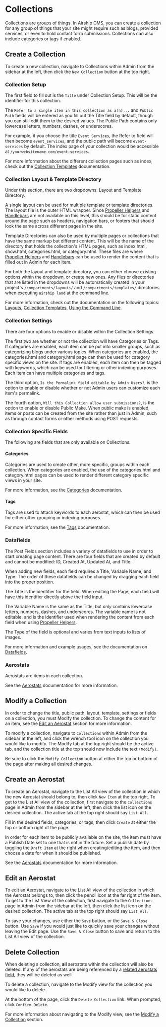 # Collections
Collections are groups of things. In Airship CMS, you can create a collection for any group of things that your site might require such as blogs, provided services, or even to hold contact form submissions. Collections can also include categories or tags if enabled.


## Create a Collection
To create a new collection, navigate to Collections within Admin from the sidebar at the left, then click the `New Collection` button at the top right.

### Collection Setup
The first field to fill out is the `Title` under Collection Setup. This will be the identifier for this collection.

The `Refer to a single item in this collection as a(n)...` and `Public Path` fields will be entered as you fill out the Title field by default, though you can still edit them to the desired values. The Public Path contains only lowercase letters, numbers, dashes, or underscores. 

For example, if you choose the title `Event Services`, the Refer to field will then become `event_services`, and the public path will become `event-services` by default. The index page of your collection would be accessible at `/yourwebsitename.com/event-services`.

For more information about the different collection pages such as index, check out the [Collection Templates](Collection-Templates.md) documentation.


### Collection Layout & Template Directory
Under this section, there are two dropdowns: Layout and Template Directory.

A single layout can be used for multiple template or template directories. The layout file is the outer HTML wrapper. Since [Propeller Helpers](Propeller-Helpers.md) and [Handlebars](HandlebarsJS.md) are not available on this level, this should be for static content around the page such as headers, navigation bars, or footers that should look the same across different pages in the site.

Template Directories can also be used by multiple pages or collections that have the same markup but different content. This will be the name of the directory that holds the collection's HTML pages, such as index.html, show.html, categories.html, or category.html. These files are where [Propeller Helpers](Propeller-Helpers.md) and [Handlebars](HandlebarsJS.md) can be used to render the content that is filled out in Admin for each item.

For both the layout and template directory, you can either choose existing options within the dropdown, or create new ones. Any files or directories that are listed in the dropdowns will be automatically created in your project's `/compartments/layouts/` and `/compartments/templates/` directories when executing `airship land` at the command line.

For more information, check out the documentation on the following topics: [Layouts](Layouts.md), [Collection Templates](Collection-Templates.md), [Using the Command Line](Using-the-Command-Line.md).


### Collection Settings
There are four options to enable or disable within the Collection Settings.

The first two are whether or not the collection will have Categories or Tags. If categories are enabled, each item can be put into smaller groups, such as categorizing blogs under various topics. When categories are enabled, the categories.html and category.html page can then be used for category specific views on the site. If tags are enabled, each item can then be tagged with keywords, which can be used for filtering or other indexing purposes. Each item can have multiple categories and tags.

The third option, `Is the Permalink field editable by Admin Users?`, is the option to enable or disable whether or not Admin users can customize each item's permalink.

The fourth option, `Will this Collection allow user submissions?`, is the option to enable or disable Public Make. When public make is enabled, items or posts can be created from the site rather than just in Admin, such as through contact forms or other methods using POST requests.


### Collection Specific Fields
The following are fields that are only available on Collections.

#### Categories
Categories are used to create other, more specific, groups within each collection. When categories are enabled, the use of the categories.html and category.html pages can be used to render different category specific views in your site.

For more information, see the [Categories](Categories.md) documentation.


#### Tags
Tags are used to attach keywords to each aerostat, which can then be used for either other grouping or indexing purposes.

For more information, see the [Tags](Tags.md) documentation.


### Datafields
The Post Fields section includes a variety of datafields to use in order to start creating page content. There are four fields that are created by default and cannot be modified: ID, Created At, Updated At, and Title.

When adding new fields, each field requires a Title, Variable Name, and Type. The order of these datafields can be changed by dragging each field into the proper position.

The Title is the identifier for the field. When editing the Page, each field will have this identifier directly above the field input.

The Variable Name is the same as the Title, but _only_ contains lowercase letters, numbers, dashes, and underscores. The variable name is not editable, and is the identifier used when rendering the content from each field when using [Propeller Helpers](Propeller-Helpers.md).

The Type of the field is optional and varies from text inputs to lists of images.

For more information and example usages, see the documentation on [Datafields](Datafields.md).

### Aerostats
Aerostats are items in each collection.

See the [Aerostats](Aerostats.md) documentation for more information.


## Modify a Collection
In order to change the title, public path, layout, template, settings or fields on a collection, you must Modify the collection. To change the content for an item, see the [Edit an Aerostat](#edit-an-aerostat) section for more information.

To modify a collection, navigate to `Collections` within Admin from the sidebar at the left, and click the wrench tool icon on the collection you would like to modify. The Modify tab at the top right should be the active tab, and the collection title at the top should now include the text `(Modify)`.

Be sure to click the `Modify Collection` button at either the top or bottom of the page after making all desired changes.


## Create an Aerostat
To create an Aerostat, navigate to the List All view of the collection in which the new Aerostat should belong to, then click `New Item` at the top right. To get to the List All view of the collection, first navigate to the `Collections` page in Admin from the sidebar at the left, then click the list icon on the desired collection. The active tab at the top right should say `List All`.

Fill in the desired fields, categories, or tags, then click `Create` at either the top or bottom right of the page.

In order for each item to be publicly available on the site, the item must have a Publish Date set to one that is not in the future. Set a publish date by toggling the `Draft Item` at the right when creating/editing the item, and then choose a date for when it should be published.

See the [Aerostats](Aerostats.md) documentation for more information.


## Edit an Aerostat
To edit an Aerostat, navigate to the List All view of the collection in which the Aerostat belongs to, then click the pencil icon at the far right of the item. To get to the List View of the collection, first navigate to the `Collections` page in Admin from the sidebar at the left, then click the list icon on the desired collection. The active tab at the top right should say `List All`.

To save your changes, use either the `Save` button, or the `Save & Close` button. Use `Save` if you would just like to quickly save your changes without leaving the Edit page. Use the `Save & Close` button to save and return to the List All view of the collection.


## Delete Collection
When deleting a collection, **all** aerostats within the collection will also be deleted. If any of the aerostats are being referenced by a [related aerostats field](Datafields.md#field-type-related-aerostats), they will be deleted as well.

To delete a collection, navigate to the Modify view for the collection you would like to delete.

At the bottom of the page, click the `Delete Collection` link. When prompted, click `Confirm Delete`.

For more information about navigating to the Modify view, see the [Modify a Collection](#modify-a-collection) section.
